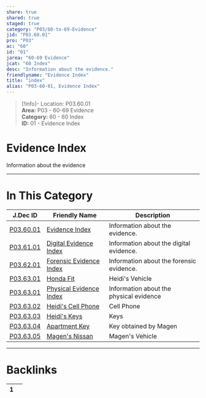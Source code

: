 ```yaml
---  
share: true  
shared: true  
staged: true  
category: "P03/60-to-69-Evidence"  
jid: "P03.60.01"  
pro: "P03"  
ac: "60"  
id: "01"  
jarea: "60-69 Evidence"  
jcat: "60 Index"  
desc: "Information about the evidence."  
friendlyname: "Evidence Index"  
title: "index"  
alias: "P03-60-01, Evidence Index"  
---  
```

>[!info]- Location: P03.60.01  
>**Area:** P03 - 60-69 Evidence  
>**Category:** 60 - 60 Index  
>**ID:** 01 - Evidence Index  
  
# Evidence Index  
  
Information about the evidence  
  
  
  
---  
# In This Category  
  
| J.Dec ID                                                                                      | Friendly Name                                                                                          | Description                              |  
| --------------------------------------------------------------------------------------------- | ------------------------------------------------------------------------------------------------------ | ---------------------------------------- |  
| [P03.60.01](index.md)                           | [Evidence Index](index.md)                               | Information about the evidence.          |  
| [P03.61.01](./61-Digital/index.md)                | [Digital Evidence Index](./61-Digital/index.md)            | Information about the digital evidence.  |  
| [P03.62.01](./62-Forensic/index.md)               | [Forensic Evidence Index](./62-Forensic/index.md)          | Information about the forensic evidence. |  
| [P03.63.01](./63-Physical/01-Honda-Fit.md)        | [Honda Fit](./63-Physical/01-Honda-Fit.md)                 | Heidi's Vehicle                          |  
| [P03.63.01](./63-Physical/index.md)               | [Physical Evidence Index](./63-Physical/index.md)          | Information about the physical evidence  |  
| [P03.63.02](./63-Physical/02-Heidi-Cell-Phone.md) | [Heidi's Cell Phone](./63-Physical/02-Heidi-Cell-Phone.md) | Cell Phone                               |  
| [P03.63.03](./63-Physical/03-Heidi-Keys.md)       | [Heidi's Keys](./63-Physical/03-Heidi-Keys.md)             | Keys                                     |  
| [P03.63.04](./63-Physical/04-Apartment-Key.md)    | [Apartment Key](./63-Physical/04-Apartment-Key.md)         | Key obtained by Magen                    |  
| [P03.63.05](./63-Physical/05-Magen-Nissan.md)     | [Magen's Nissan](./63-Physical/05-Magen-Nissan.md)         | Magen's Vehicle                          |  
  
  
---  
# Backlinks  
<div><table class="dataview table-view-table"><thead class="table-view-thead"><tr class="table-view-tr-header"><th class="table-view-th"><span></span><span class="dataview small-text">1</span></th><th class="table-view-th"><span></span></th></tr></thead><tbody class="table-view-tbody"></tbody></table></div>